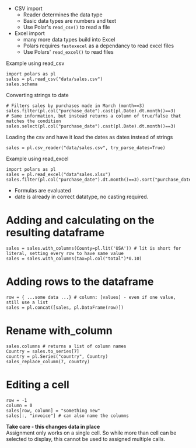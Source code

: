 * CSV import
  * Reader determines the data type
  * Basic data types are numbers and text
  * Use Polar's `read_csv()` to read a file
* Excel import
  * many more data types build into Excel
  * Polars requires `fastexecel` as a dependancy to read excel files
  * Use Polars' `read_excel()` to read files
  
Example using read_csv
```
import polars as pl
sales = pl.read_csv("data/sales.csv")
sales.schema
```

Converting strings to date
```
# Filters sales by purchases made in March (month==3)
sales.filter(pl.col("purchase_date").cast(pl.Date).dt.month()==3)
# Same information, but instead returns a column of true/false that matches the condition
sales.select(pl.col("purchase_date").cast(pl.Date).dt.month()==3)
```

Loading the csv and have it load the dates as dates instead of strings
```
sales = pl.csv_reader("data/sales.csv", try_parse_dates=True)
```

Example using read_excel
```
import polars as pl
sales = pl.read_excel("data"sales.xlsx")
sales.filter(pl.col("purchase_date").dt.month()==3).sort("purchase_date")
```

* Formulas are evaluated
* date is already in correct datatype, no casting required.

# Adding and calculating on the resulting dataframe
```
sales = sales.with_columns(County=pl.lit('USA')) # lit is short for literal, setting every row to have same value
sales = sales.with_columns(tax=pl.col("total")*0.10)
```

# Adding rows to the dataframe
```
row = { ...some data ...} # column: [values] - even if one value, still use a list
sales = pl.concat([sales, pl.DataFrame(row)])
```

# Rename with_column
```
sales.columns # returns a list of column names
Country = sales.to_series[7]
country = pl.Series("country", Country)
sales_replace_column(7, country)
```

# Editing a cell
```
row = -1
column = 0
sales[row, column] = "something new"
sales[:, "invoice"] # can also name the columns
```
__Take care - this changes data in place__   
Assignment only works on a single cell. So while more than cell can be selected to display, this cannot be used to assigned multiple calls.


